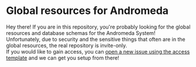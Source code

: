 # Global resources for Andromeda

Hey there! If you are in this repository, you're probably looking for the global resources and database schemas for the Andromeda System!    
Unfortunately, due to security and the sensitive things that often are in the global resources, the real repository is invite-only.    
If you would like to gain access, you can [open a new issue using the access template]() and we can get you setup from there!
